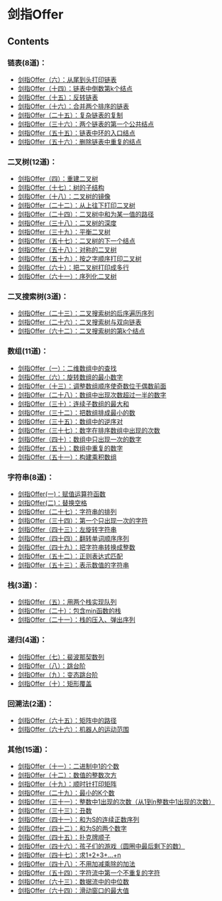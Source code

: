 # 剑指Offer

## **Contents**

### 链表(8道)：

* [剑指Offer（六）：从尾到头打印链表](./PrintListInReversedOrder/README.md)
* [剑指Offer（十四）：链表中倒数第k个结点]()
* [剑指Offer（十五）：反转链表]()
* [剑指Offer（十六）：合并两个排序的链表]()
* [剑指Offer（二十五）：复杂链表的复制]()
* [剑指Offer（三十六）：两个链表的第一个公共结点]()
* [剑指Offer（五十五）：链表中环的入口结点]()
* [剑指Offer（五十六）：删除链表中重复的结点]()

### 二叉树(12道)：

* [剑指Offer（四）：重建二叉树]()
* [剑指Offer（十七）：树的子结构]()
* [剑指Offer（十八）：二叉树的镜像]()
* [剑指Offer（二十二）：从上往下打印二叉树]()
* [剑指Offer（二十四）：二叉树中和为某一值的路径]()
* [剑指Offer（三十八）：二叉树的深度]()
* [剑指Offer（三十九）：平衡二叉树]()
* [剑指Offer（五十七）：二叉树的下一个结点]()
* [剑指Offer（五十八）：对称的二叉树]()
* [剑指Offer（五十九）：按之字顺序打印二叉树]()
* [剑指Offer（六十）：把二叉树打印成多行]()
* [剑指Offer（六十一）：序列化二叉树]()

### 二叉搜索树(3道)：

* [剑指Offer（二十三）：二叉搜索树的后序遍历序列]()
* [剑指Offer（二十六）：二叉搜索树与双向链表]()
* [剑指Offer（六十二）：二叉搜索树的第k个结点]()

### 数组(11道)：

* [剑指Offer（一）：二维数组中的查找]()
* [剑指Offer（六）：旋转数组的最小数字]()
* [剑指Offer（十三）：调整数组顺序使奇数位于偶数前面]()
* [剑指Offer（二十八）：数组中出现次数超过一半的数字]()
* [剑指Offer（三十）：连续子数组的最大和]()
* [剑指Offer（三十二）：把数组排成最小的数]()
* [剑指Offer（三十五）：数组中的逆序对]()
* [剑指Offer（三十七）：数字在排序数组中出现的次数]()
* [剑指Offer（四十）：数组中只出现一次的数字]()
* [剑指Offer（五十）：数组中重复的数字]()
* [剑指Offer（五十一）：构建乘积数组]()

### 字符串(8道)：
* [剑指Offer(一)：赋值运算符函数](./CMyString/README.md)
* [剑指Offer(二)：替换空格]()
* [剑指Offer（二十七）：字符串的排列]()
* [剑指Offer（三十四）：第一个只出现一次的字符]()
* [剑指Offer（四十三）：左旋转字符串]()
* [剑指Offer（四十四）：翻转单词顺序序列]()
* [剑指Offer（四十九）：把字符串转换成整数]()
* [剑指Offer（五十二）：正则表达式匹配]()
* [剑指Offer（五十三）：表示数值的字符串]()

### 栈(3道)：

* [剑指Offer（五）：用两个栈实现队列]()
* [剑指Offer（二十）：包含min函数的栈]()
* [剑指Offer（二十一）：栈的压入、弹出序列]()

### 递归(4道)：

* [剑指Offer（七）：裴波那契数列]()
* [剑指Offer（八）：跳台阶]()
* [剑指Offer（九）：变态跳台阶]()
* [剑指Offer（十）：矩形覆盖]()

### 回溯法(2道)：

* [剑指Offer（六十五）：矩阵中的路径]()
* [剑指Offer（六十六）：机器人的运动范围]()

### 其他(15道)：

* [剑指Offer（十一）：二进制中1的个数]()
* [剑指Offer（十二）：数值的整数次方]()
* [剑指Offer（十九）：顺时针打印矩阵]()
* [剑指Offer（二十九）：最小的K个数]()
* [剑指Offer（三十一）：整数中1出现的次数（从1到n整数中1出现的次数）]()
* [剑指Offer（三十三）：丑数]()
* [剑指Offer（四十一）：和为S的连续正数序列]()
* [剑指Offer（四十二）：和为S的两个数字]()
* [剑指Offer（四十五）：扑克牌顺子]()
* [剑指Offer（四十六）：孩子们的游戏（圆圈中最后剩下的数）]()
* [剑指Offer（四十七）：求1+2+3+…+n]()
* [剑指Offer（四十八）：不用加减乘除的加法]()
* [剑指Offer（五十四）：字符流中第一个不重复的字符]()
* [剑指Offer（六十三）：数据流中的中位数]()
* [剑指Offer（六十四）：滑动窗口的最大值]()

